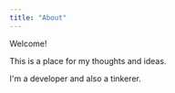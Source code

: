 ```yaml
---
title: "About"
---
```


Welcome!

This is a place for my thoughts and ideas.

I'm a developer and also a tinkerer.